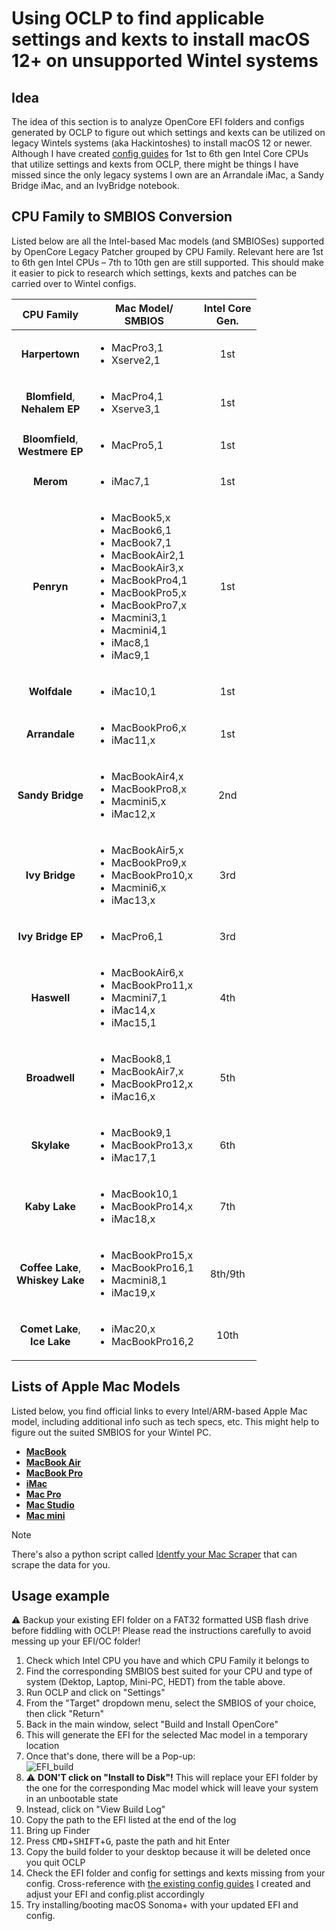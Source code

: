 # Using OCLP to find applicable settings and kexts to install macOS 12+ on unsupported Wintel systems

## Idea
The idea of this section is to analyze OpenCore EFI folders and configs generated by OCLP to figure out which settings and kexts can be utilized on legacy Wintels systems (aka Hackintoshes) to install macOS 12 or newer. Although I have created [config guides](https://github.com/5T33Z0/OC-Little-Translated/tree/main/14_OCLP_Wintel#configuration-guides) for 1st to 6th gen Intel Core CPUs that utilize settings and kexts from OCLP, there might be things I have missed since the only legacy systems I own are an Arrandale iMac, a Sandy Bridge iMac, and an IvyBridge notebook.  


## CPU Family to SMBIOS Conversion

Listed below are all the Intel-based Mac models (and SMBIOSes) supported by OpenCore Legacy Patcher grouped by CPU Family. Relevant here are 1st to 6th gen Intel CPUs – 7th to 10th gen are still supported. This should make it easier to pick to research which settings, kexts and patches can be carried over to Wintel configs.

CPU Family | Mac Model/ <br>SMBIOS | Intel Core <br>Gen.
:---------:|--------------------|:-------------------:
**Harpertown** | <ul><li>MacPro3,1 <li> Xserve2,1 | 1st
**Blomfield**, <br> **Nehalem EP** | <ul><li>MacPro4,1 <li>Xserve3,1 | 1st
**Bloomfield**, <br>**Westmere EP** | <ul><li>MacPro5,1 | 1st
**Merom** | <ul><li> iMac7,1 | 1st
**Penryn** | <ul><li>MacBook5,x <li>MacBook6,1 <li>MacBook7,1 <li> MacBookAir2,1 <li>MacBookAir3,x <li> MacBookPro4,1 <li> MacBookPro5,x <li> MacBookPro7,x <li> Macmini3,1 <li> Macmini4,1 <li> iMac8,1 <li> iMac9,1 | 1st
**Wolfdale** | <ul><li> iMac10,1 | 1st
**Arrandale** | <ul><li> MacBookPro6,x <li>iMac11,x |1st
**Sandy Bridge** | <ul><li>MacBookAir4,x <li> MacBookPro8,x <li> Macmini5,x <li> iMac12,x | 2nd
**Ivy Bridge** | <ul><li>MacBookAir5,x <li>MacBookPro9,x <li> MacBookPro10,x <li> Macmini6,x <li> iMac13,x | 3rd
**Ivy Bridge EP** | <ul><li> MacPro6,1 | 3rd
**Haswell** | <ul><li>MacBookAir6,x <li> MacBookPro11,x <li> Macmini7,1 <li>iMac14,x <li>iMac15,1 | 4th
**Broadwell** | <ul><li>MacBook8,1 <li>MacBookAir7,x <li>MacBookPro12,x <li> iMac16,x | 5th
**Skylake**  | <ul><li>MacBook9,1 <li>MacBookPro13,x <li> iMac17,1 | 6th
**Kaby Lake**  | <ul><li>MacBook10,1 <li>MacBookPro14,x <li> iMac18,x | 7th
**Coffee Lake**,<br> **Whiskey Lake**  | <ul><li>MacBookPro15,x <li>MacBookPro16,1 <li> Macmini8,1<li> iMac19,x | 8th/9th
**Comet Lake**, <br> **Ice Lake** |  <ul><li> iMac20,x <li> MacBookPro16,2 | 10th

## Lists of Apple Mac Models
Listed below, you find official links to every Intel/ARM-based Apple Mac model, including additional info such as tech specs, etc. This might help to figure out the suited SMBIOS for your Wintel PC.

- [**MacBook**](https://support.apple.com/en-us/HT201608)
- [**MacBook Air**](https://support.apple.com/en-us/HT201862)
- [**MacBook Pro**](https://support.apple.com/en-us/HT201300)
- [**iMac**](https://support.apple.com/en-us/HT201634)
- [**Mac Pro**](https://support.apple.com/en-us/HT202888)
- [**Mac Studio**](https://support.apple.com/en-us/HT213073)
- [**Mac mini**](https://support.apple.com/en-us/HT201894)

> [!NOTE]
>
> There's also a python script called [Identfy your Mac Scraper](https://github.com/ripeda/Identify-your-Mac-Scraper) that can scrape the data for you.

## Usage example
:warning: Backup your existing EFI folder on a FAT32 formatted USB flash drive before fiddling with OCLP! Please read the instructions carefully to avoid messing up your EFI/OC folder!

1. Check which Intel CPU you have and which CPU Family it belongs to
2. Find the corresponding SMBIOS best suited for your CPU and type of system (Dektop, Laptop, Mini-PC, HEDT) from the table above.
3. Run OCLP and click on "Settings"
4. From the "Target" dropdown menu, select the SMBIOS of your choice, then click "Return"
5. Back in the main window, select "Build and Install OpenCore"
6. This will generate the EFI for the selected Mac model in a temporary location
7. Once that's done, there will be a Pop-up:<br> ![EFI_build](https://github.com/5T33Z0/OC-Little-Translated/assets/76865553/71b8579b-924e-4697-addc-06bd88242e21)
8. :warning: **DON'T click on "Install to Disk"!** This will replace your EFI folder by the one for the corresponding Mac model whick will leave your system in an unbootable state
9. Instead, click on "View Build Log"
10. Copy the path to the EFI listed at the end of the log
11. Bring up Finder 
12. Press <kbd>CMD</kbd>+<kbd>SHIFT</kbd>+<kbd>G</kbd>, paste the path and hit Enter
13. Copy the build folder to your desktop because it will be deleted once you quit OCLP
14. Check the EFI folder and config for settings and kexts missing from your config. Cross-reference with [the existing config guides](https://github.com/5T33Z0/OC-Little-Translated/tree/main/14_OCLP_Wintel#configuration-guides) I created and adjust your EFI and config.plist accordingly
15. Try installing/booting macOS Sonoma+ with your updated EFI and config.
